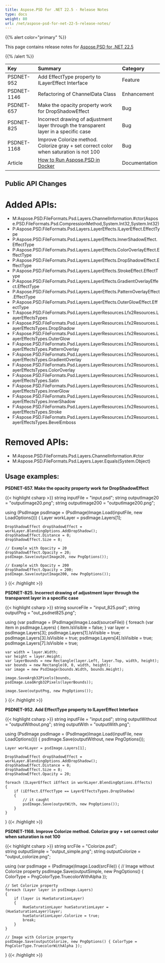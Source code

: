 ```yaml
---
title: Aspose.PSD for .NET 22.5 - Release Notes
type: docs
weight: 80
url: /net/aspose-psd-for-net-22-5-release-notes/
---
```


{{% alert color="primary" %}}

This page contains release notes for [Aspose.PSD for .NET 22.5](https://www.nuget.org/packages/Aspose.PSD/)

{{% /alert %}}

|**Key**|**Summary**|**Category**|
| :- | :- | :- |
|PSDNET-952|Add EffectType property to ILayerEffect Interface|Feature|
|PSDNET-1146|Refactoring of ChannelData Class|Enhancement|
|PSDNET-657|Make the opacity property work for DropShadowEffect|Bug|
|PSDNET-825|Incorrect drawing of adjustment layer through the transparent layer in a specific case|Bug|
|PSDNET-1168|Improve Colorize method. Colorize gray + set correct color when saturation is not 100|Bug|
|Article|[How to Run Aspose.PSD in Docker](https://docs.aspose.com/psd/net/how-to-run-aspose-psd-in-docker/)|Documentation|


## **Public API Changes**
# **Added APIs:**
- M:Aspose.PSD.FileFormats.Psd.Layers.ChannelInformation.#ctor(Aspose.PSD.FileFormats.Psd.CompressionMethod,System.Int32,System.Int32)
- P:Aspose.PSD.FileFormats.Psd.Layers.LayerEffects.ILayerEffect.EffectType
- P:Aspose.PSD.FileFormats.Psd.Layers.LayerEffects.InnerShadowEffect.EffectType
- P:Aspose.PSD.FileFormats.Psd.Layers.LayerEffects.ColorOverlayEffect.EffectType
- P:Aspose.PSD.FileFormats.Psd.Layers.LayerEffects.DropShadowEffect.EffectType
- P:Aspose.PSD.FileFormats.Psd.Layers.LayerEffects.StrokeEffect.EffectType
- P:Aspose.PSD.FileFormats.Psd.Layers.LayerEffects.GradientOverlayEffect.EffectType
- P:Aspose.PSD.FileFormats.Psd.Layers.LayerEffects.PatternOverlayEffect.EffectType
- P:Aspose.PSD.FileFormats.Psd.Layers.LayerEffects.OuterGlowEffect.EffectType
- T:Aspose.PSD.FileFormats.Psd.Layers.LayerResources.Lfx2Resources.LayerEffectsTypes
- F:Aspose.PSD.FileFormats.Psd.Layers.LayerResources.Lfx2Resources.LayerEffectsTypes.DropShadow
- F:Aspose.PSD.FileFormats.Psd.Layers.LayerResources.Lfx2Resources.LayerEffectsTypes.OuterGlow
- F:Aspose.PSD.FileFormats.Psd.Layers.LayerResources.Lfx2Resources.LayerEffectsTypes.PatternOverlay
- F:Aspose.PSD.FileFormats.Psd.Layers.LayerResources.Lfx2Resources.LayerEffectsTypes.GradientOverlay
- F:Aspose.PSD.FileFormats.Psd.Layers.LayerResources.Lfx2Resources.LayerEffectsTypes.ColorOverlay
- F:Aspose.PSD.FileFormats.Psd.Layers.LayerResources.Lfx2Resources.LayerEffectsTypes.Satin
- F:Aspose.PSD.FileFormats.Psd.Layers.LayerResources.Lfx2Resources.LayerEffectsTypes.InnerGlow
- F:Aspose.PSD.FileFormats.Psd.Layers.LayerResources.Lfx2Resources.LayerEffectsTypes.InnerShadow
- F:Aspose.PSD.FileFormats.Psd.Layers.LayerResources.Lfx2Resources.LayerEffectsTypes.Stroke
- F:Aspose.PSD.FileFormats.Psd.Layers.LayerResources.Lfx2Resources.LayerEffectsTypes.BevelEmboss


# **Removed APIs:**
- M:Aspose.PSD.FileFormats.Psd.Layers.ChannelInformation.#ctor
- M:Aspose.PSD.FileFormats.Psd.Layers.Layer.Equals(System.Object)


## **Usage examples:**

**PSDNET-657. Make the opacity property work for DropShadowEffect**

{{< highlight csharp >}}
string inputFile = "input.psd";
string outputImage20 = "outputImage20.png";
string outputImage200 = "outputImage200.png";

using (PsdImage psdImage = (PsdImage)Image.Load(inputFile, new LoadOptions()))
{
    Layer workLayer = psdImage.Layers[1];

    DropShadowEffect dropShadowEffect = workLayer.BlendingOptions.AddDropShadow();
    dropShadowEffect.Distance = 0;
    dropShadowEffect.Size = 8;

    // Example with Opacity = 20
    dropShadowEffect.Opacity = 20;
    psdImage.Save(outputImage20, new PngOptions());

    // Example with Opacity = 200
    dropShadowEffect.Opacity = 200;
    psdImage.Save(outputImage200, new PngOptions());
}
{{< /highlight >}}

**PSDNET-825. Incorrect drawing of adjustment layer through the transparent layer in a specific case**

{{< highlight csharp >}}
string sourceFile = "input_825.psd";
string outputPng = "out_psdnet825.png";

using (var psdImage = (PsdImage)Image.Load(sourceFile))
{
    foreach (var item in psdImage.Layers)
    {
        item.IsVisible = false;
    }
    var layer = psdImage.Layers[3];
    psdImage.Layers[1].IsVisible = true;
    psdImage.Layers[3].IsVisible = true;
    psdImage.Layers[4].IsVisible = true;
    psdImage.Layers[7].IsVisible = true;

    var width = layer.Width;
    var height = layer.Height;
    var layerBounds = new Rectangle(layer.Left, layer.Top, width, height);
    var bounds = new Rectangle(0, 0, width, height);
    var image = new PsdImage(bounds.Width, bounds.Height);

    image.SaveArgb32Pixels(bounds, psdImage.LoadArgb32Pixels(layerBounds));

    image.Save(outputPng, new PngOptions());
}
{{< /highlight >}}

**PSDNET-952. Add EffectType property to ILayerEffect Interface**

{{< highlight csharp >}}
string inputFile = "input.psd";
string outputWithout = "outputWithout.png";
string outputWith = "outputWith.png";

using (PsdImage psdImage = (PsdImage)Image.Load(inputFile, new LoadOptions()))
{
    psdImage.Save(outputWithout, new PngOptions());

    Layer workLayer = psdImage.Layers[1];

    DropShadowEffect dropShadowEffect = workLayer.BlendingOptions.AddDropShadow();
    dropShadowEffect.Distance = 0;
    dropShadowEffect.Size = 8;
    dropShadowEffect.Opacity = 20;

    foreach (ILayerEffect iEffect in workLayer.BlendingOptions.Effects)
    {
        if (iEffect.EffectType == LayerEffectsTypes.DropShadow)
        {
            // it caught
            psdImage.Save(outputWith, new PngOptions());
        }
    }
}
{{< /highlight >}}

**PSDNET-1168. Improve Colorize method. Colorize gray + set correct color when saturation is not 100**

{{< highlight csharp >}}
string srcFile = "Colorize.psd";            
string outputSimple = "output_simple.png";
string outputColorize = "output_colorize.png";

using (var psdImage = (PsdImage)Image.Load(srcFile))
{
    // Image without Colorize property
    psdImage.Save(outputSimple, new PngOptions() { ColorType = PngColorType.TruecolorWithAlpha });
    
    // Set Colorize property
    foreach (Layer layer in psdImage.Layers)
    {
        if (layer is HueSaturationLayer)
        {
            HueSaturationLayer hueSaturationLayer = (HueSaturationLayer)layer;
            hueSaturationLayer.Colorize = true;
            break;
        }
    }
    
    // Image with Colorize property
    psdImage.Save(outputColorize, new PngOptions() { ColorType = PngColorType.TruecolorWithAlpha });
}
{{< /highlight >}}